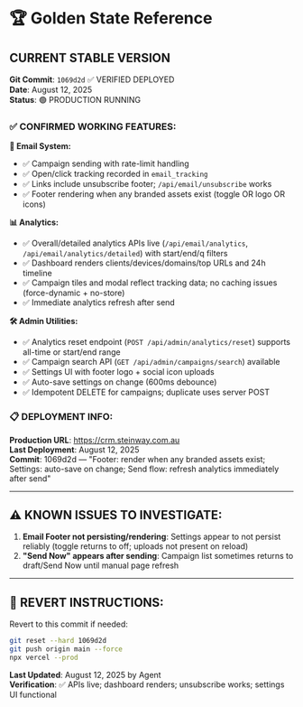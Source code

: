 # 🏆 Golden State Reference

## **CURRENT STABLE VERSION**

**Git Commit**: `1069d2d` ✅ VERIFIED DEPLOYED  
**Date**: August 12, 2025  
**Status**: 🟢 PRODUCTION RUNNING

### **✅ CONFIRMED WORKING FEATURES:**

**📧 Email System:**
- ✅ Campaign sending with rate-limit handling
- ✅ Open/click tracking recorded in `email_tracking`
- ✅ Links include unsubscribe footer; `/api/email/unsubscribe` works
- ✅ Footer rendering when any branded assets exist (toggle OR logo OR icons)

**📊 Analytics:**
- ✅ Overall/detailed analytics APIs live (`/api/email/analytics`, `/api/email/analytics/detailed`) with start/end/q filters
- ✅ Dashboard renders clients/devices/domains/top URLs and 24h timeline
- ✅ Campaign tiles and modal reflect tracking data; no caching issues (force-dynamic + no-store)
- ✅ Immediate analytics refresh after send

**🛠 Admin Utilities:**
- ✅ Analytics reset endpoint (`POST /api/admin/analytics/reset`) supports all-time or start/end range
- ✅ Campaign search API (`GET /api/admin/campaigns/search`) available
- ✅ Settings UI with footer logo + social icon uploads
- ✅ Auto-save settings on change (600ms debounce)
- ✅ Idempotent DELETE for campaigns; duplicate uses server POST

### **📋 DEPLOYMENT INFO:**

**Production URL**: https://crm.steinway.com.au  
**Last Deployment**: August 12, 2025  
**Commit**: 1069d2d — "Footer: render when any branded assets exist; Settings: auto-save on change; Send flow: refresh analytics immediately after send"

---

## **⚠️ KNOWN ISSUES TO INVESTIGATE:**

1. **Email Footer not persisting/rendering**: Settings appear to not persist reliably (toggle returns to off; uploads not present on reload)
2. **"Send Now" appears after sending**: Campaign list sometimes returns to draft/Send Now until manual page refresh

---

## **📝 REVERT INSTRUCTIONS:**

Revert to this commit if needed:
```bash
git reset --hard 1069d2d
git push origin main --force
npx vercel --prod
```

**Last Updated**: August 12, 2025 by Agent  
**Verification**: ✅ APIs live; dashboard renders; unsubscribe works; settings UI functional 